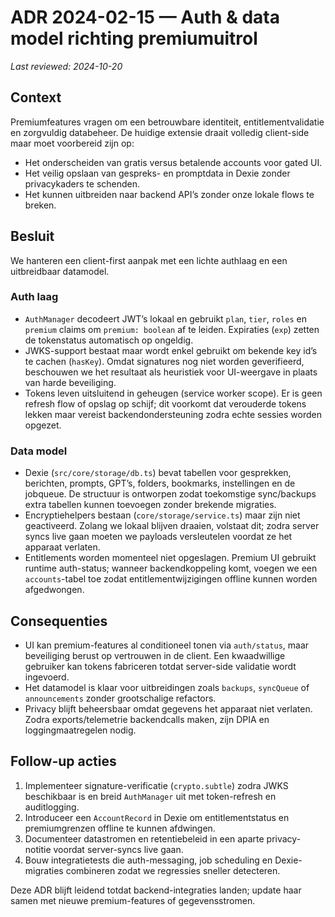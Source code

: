 # ADR 2024-02-15 — Auth & data model richting premiumuitrol

_Last reviewed: 2024-10-20_

## Context
Premiumfeatures vragen om een betrouwbare identiteit, entitlementvalidatie en zorgvuldig databeheer. De huidige extensie draait volledig client-side maar moet voorbereid zijn op:
- Het onderscheiden van gratis versus betalende accounts voor gated UI.
- Het veilig opslaan van gespreks- en promptdata in Dexie zonder privacykaders te schenden.
- Het kunnen uitbreiden naar backend API’s zonder onze lokale flows te breken.

## Besluit
We hanteren een client-first aanpak met een lichte authlaag en een uitbreidbaar datamodel.

### Auth laag
- `AuthManager` decodeert JWT’s lokaal en gebruikt `plan`, `tier`, `roles` en `premium` claims om `premium: boolean` af te leiden. Expiraties (`exp`) zetten de tokenstatus automatisch op ongeldig.
- JWKS-support bestaat maar wordt enkel gebruikt om bekende key id’s te cachen (`hasKey`). Omdat signatures nog niet worden geverifieerd, beschouwen we het resultaat als heuristiek voor UI-weergave in plaats van harde beveiliging.
- Tokens leven uitsluitend in geheugen (service worker scope). Er is geen refresh flow of opslag op schijf; dit voorkomt dat verouderde tokens lekken maar vereist backendondersteuning zodra echte sessies worden opgezet.

### Data model
- Dexie (`src/core/storage/db.ts`) bevat tabellen voor gesprekken, berichten, prompts, GPT’s, folders, bookmarks, instellingen en de jobqueue. De structuur is ontworpen zodat toekomstige sync/backups extra tabellen kunnen toevoegen zonder brekende migraties.
- Encryptiehelpers bestaan (`core/storage/service.ts`) maar zijn niet geactiveerd. Zolang we lokaal blijven draaien, volstaat dit; zodra server syncs live gaan moeten we payloads versleutelen voordat ze het apparaat verlaten.
- Entitlements worden momenteel niet opgeslagen. Premium UI gebruikt runtime auth-status; wanneer backendkoppeling komt, voegen we een `accounts`-tabel toe zodat entitlementwijzigingen offline kunnen worden afgedwongen.

## Consequenties
- UI kan premium-features al conditioneel tonen via `auth/status`, maar beveiliging berust op vertrouwen in de client. Een kwaadwillige gebruiker kan tokens fabriceren totdat server-side validatie wordt ingevoerd.
- Het datamodel is klaar voor uitbreidingen zoals `backups`, `syncQueue` of `announcements` zonder grootschalige refactors.
- Privacy blijft beheersbaar omdat gegevens het apparaat niet verlaten. Zodra exports/telemetrie backendcalls maken, zijn DPIA en loggingmaatregelen nodig.

## Follow-up acties
1. Implementeer signature-verificatie (`crypto.subtle`) zodra JWKS beschikbaar is en breid `AuthManager` uit met token-refresh en auditlogging.
2. Introduceer een `AccountRecord` in Dexie om entitlementstatus en premiumgrenzen offline te kunnen afdwingen.
3. Documenteer datastromen en retentiebeleid in een aparte privacy-notitie voordat server-syncs live gaan.
4. Bouw integratietests die auth-messaging, job scheduling en Dexie-migraties combineren zodat we regressies sneller detecteren.

Deze ADR blijft leidend totdat backend-integraties landen; update haar samen met nieuwe premium-features of gegevensstromen.
